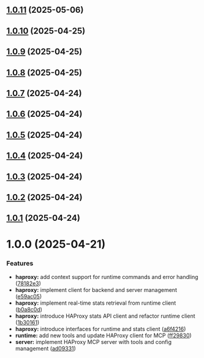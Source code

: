 ## [1.0.11](https://github.com/tuannvm/haproxy-mcp-server/compare/v1.0.10...v1.0.11) (2025-05-06)

## [1.0.10](https://github.com/tuannvm/haproxy-mcp-server/compare/v1.0.9...v1.0.10) (2025-04-25)

## [1.0.9](https://github.com/tuannvm/haproxy-mcp-server/compare/v1.0.8...v1.0.9) (2025-04-25)

## [1.0.8](https://github.com/tuannvm/haproxy-mcp-server/compare/v1.0.7...v1.0.8) (2025-04-25)

## [1.0.7](https://github.com/tuannvm/haproxy-mcp-server/compare/v1.0.6...v1.0.7) (2025-04-24)

## [1.0.6](https://github.com/tuannvm/haproxy-mcp-server/compare/v1.0.5...v1.0.6) (2025-04-24)

## [1.0.5](https://github.com/tuannvm/haproxy-mcp-server/compare/v1.0.4...v1.0.5) (2025-04-24)

## [1.0.4](https://github.com/tuannvm/haproxy-mcp-server/compare/v1.0.3...v1.0.4) (2025-04-24)

## [1.0.3](https://github.com/tuannvm/haproxy-mcp-server/compare/v1.0.2...v1.0.3) (2025-04-24)

## [1.0.2](https://github.com/tuannvm/haproxy-mcp-server/compare/v1.0.1...v1.0.2) (2025-04-24)

## [1.0.1](https://github.com/tuannvm/haproxy-mcp-server/compare/v1.0.0...v1.0.1) (2025-04-24)

# 1.0.0 (2025-04-21)


### Features

* **haproxy:** add context support for runtime commands and error handling ([78182e3](https://github.com/tuannvm/haproxy-mcp-server/commit/78182e338b7396f07841a2cf653f3b6fd9b09a80))
* **haproxy:** implement client for backend and server management ([e59ac05](https://github.com/tuannvm/haproxy-mcp-server/commit/e59ac05b517dbbedf831db4668d8e91aea5e7bd6))
* **haproxy:** implement real-time stats retrieval from runtime client ([b0a8c0d](https://github.com/tuannvm/haproxy-mcp-server/commit/b0a8c0df881a627a15af999a1779c1f2db6ad596))
* **haproxy:** introduce HAProxy stats API client and refactor runtime client ([1b30161](https://github.com/tuannvm/haproxy-mcp-server/commit/1b301614e385dcfe00a7ed8e444e256f7813686e))
* **haproxy:** introduce interfaces for runtime and stats client ([a6f4216](https://github.com/tuannvm/haproxy-mcp-server/commit/a6f421614c5d20635374c95ed35330b27a397a74))
* **runtime:** add new tools and update HAProxy client for MCP ([ff29830](https://github.com/tuannvm/haproxy-mcp-server/commit/ff29830cb0c9538600952e043224a01b51dcb1a8))
* **server:** implement HAProxy MCP server with tools and config management ([ad09331](https://github.com/tuannvm/haproxy-mcp-server/commit/ad09331ebc592a7bc6cdfef3d493d3ea62fb7ab9))
